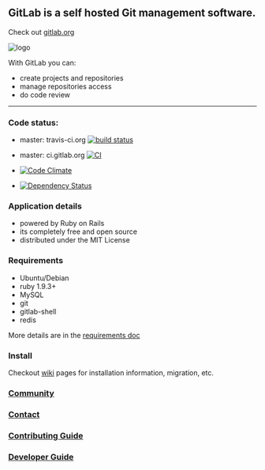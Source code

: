 ## GitLab is a self hosted Git management software.

Check out [gitlab.org](http://gitlab.org)

![logo](https://raw.github.com/gitlabhq/gitlabhq/master/public/gitlab_logo.png)

With GitLab you can:
 * create projects and repositories
 * manage repositories access
 * do code review

- - -

### Code status:

* master: travis-ci.org
  [![build status](https://secure.travis-ci.org/gitlabhq/gitlabhq.png)](https://travis-ci.org/gitlabhq/gitlabhq)

* master: ci.gitlab.org
  [![CI](http://ci.gitlab.org/projects/1/status?ref=master)](http://ci.gitlab.org/projects/1?ref=master)

* [![Code Climate](https://codeclimate.com/github/gitlabhq/gitlabhq.png)](https://codeclimate.com/github/gitlabhq/gitlabhq)
* [![Dependency Status](https://gemnasium.com/gitlabhq/gitlabhq.png)](https://gemnasium.com/gitlabhq/gitlabhq)

### Application details

* powered by Ruby on Rails
* its completely free and open source
* distributed under the MIT License

### Requirements

* Ubuntu/Debian
* ruby 1.9.3+
* MySQL
* git
* gitlab-shell
* redis

More details are in the [requirements doc](https://github.com/gitlabhq/gitlabhq/blob/master/doc/install/requirements.md)

### Install

Checkout [wiki](https://github.com/gitlabhq/gitlabhq/wiki) pages for installation information, migration, etc.

### [Community](http://gitlab.org/community/)

### [Contact](http://gitlab.org/contact/)

### [Contributing Guide](https://github.com/gitlabhq/gitlabhq/blob/master/CONTRIBUTING.md)

### [Developer Guide](https://github.com/gitlabhq/gitlabhq/wiki/Developer-Guide)
